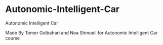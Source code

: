 # Autonomic-Intelligent-Car
Autonomic Intelligent Car

Made By Tomer Golbahari and Noa Shmueli for Autonomic Intelligent Car course

